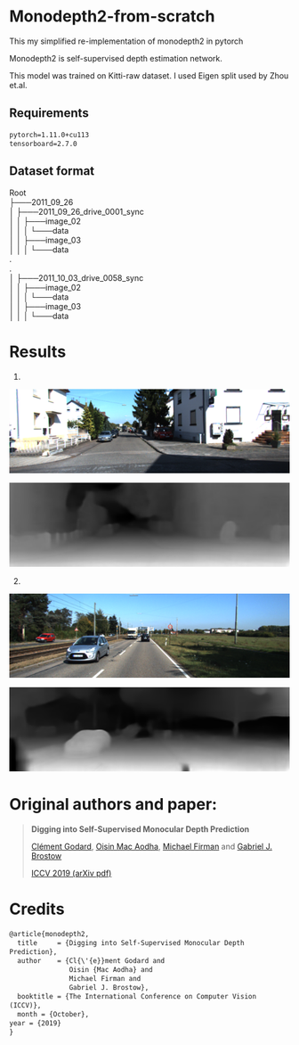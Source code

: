# Monodepth2-from-scratch

This my simplified re-implementation of monodepth2 in pytorch

Monodepth2 is self-supervised depth estimation network.

This model was trained on Kitti-raw dataset. I used Eigen split used by Zhou et.al.

## Requirements

```
pytorch=1.11.0+cu113
tensorboard=2.7.0
```

## Dataset format

Root  
├───2011_09_26  
│   ├───2011_09_26_drive_0001_sync   
│   │   ├───image_02  
│   │   │   └───data  
│   │   ├───image_03  
│   │   │   └───data  
.  
.  
│   ├───2011_10_03_drive_0058_sync      
│   │   ├───image_02  
│   │   │   └───data  
│   │   ├───image_03  
│   │   │   └───data 

# Results
1.
<p align="center">
  <img src="results/image.png" alt="example input image" width="600" />
</p>
<p align="center">
  <img src="results/depth.png" alt="example output depth" width="600" />
</p>

2.
<p align="center">
  <img src="results/image_2.png" alt="example input image" width="600" />
</p>
<p align="center">
  <img src="results/depth_2.png" alt="example output depth" width="600" />
</p>



# Original authors and paper:
> **Digging into Self-Supervised Monocular Depth Prediction**
>
> [Clément Godard](http://www0.cs.ucl.ac.uk/staff/C.Godard/), [Oisin Mac Aodha](http://vision.caltech.edu/~macaodha/), [Michael Firman](http://www.michaelfirman.co.uk) and [Gabriel J. Brostow](http://www0.cs.ucl.ac.uk/staff/g.brostow/)
>
> [ICCV 2019 (arXiv pdf)](https://arxiv.org/abs/1806.01260)


# Credits
```
@article{monodepth2,
  title     = {Digging into Self-Supervised Monocular Depth Prediction},
  author    = {Cl{\'{e}}ment Godard and
               Oisin {Mac Aodha} and
               Michael Firman and
               Gabriel J. Brostow},
  booktitle = {The International Conference on Computer Vision (ICCV)},
  month = {October},
year = {2019}
}
```
